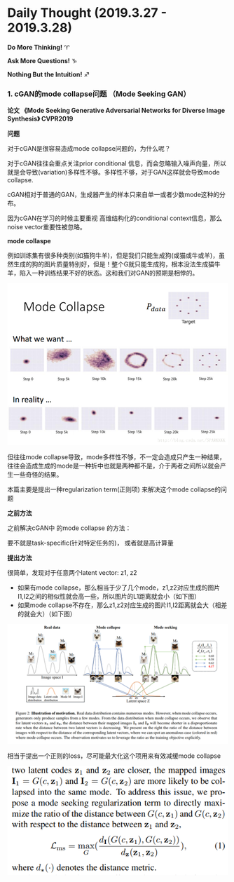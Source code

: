 # Daily Thought (2019.3.27 - 2019.3.28)
**Do More Thinking!** ♈ 

**Ask More Questions!** ♑

**Nothing But the Intuition!** ♐

### 1. cGAN的mode collapse问题 （Mode Seeking GAN）
**论文 《Mode Seeking Generative Adversarial Networks for Diverse Image Synthesis》 CVPR2019**

**问题**

对于cGAN是很容易造成mode collapse问题的，为什么呢？

对于cGAN往往会重点关注prior conditional 信息，而会忽略输入噪声向量，所以就是会导致(variation)多样性不够。多样性不够，对于GAN这样就会导致mode collapse.

cGAN相对于普通的GAN，生成器产生的样本只来自单一或者少数mode这种的分布。

因为cGAN在学习的时候主要重视 高维结构化的conditional context信息，那么noise vector重要性被忽略。

**mode collaspe**

例如训练集有很多种类别(如猫狗牛羊)，但是我们只能生成狗(或猫或牛或羊)，虽然生成的狗的图片质量特别好，但是！整个G就只能生成狗，根本没法生成猫牛羊，陷入一种训练结果不好的状态。这和我们对GAN的预期是相悖的。

![](__pics/mode_collapse_1.png)

但往往mode collapse导致，mode多样性不够，不一定会造成只产生一种结果，往往会造成生成的mode是一种折中也就是两种都不是，介于两者之间所以就会产生一些奇怪的结果。

本篇主要是提出一种regularization term(正则项) 来解决这个mode collapse的问题

**之前方法**

之前解决cGAN中 的mode collapse 的方法：

要不就是task-specific(针对特定任务的)， 或者就是高计算量

**提出方法**

很简单，发现对于任意两个latent vector: z1, z2
- 如果有mode collapse，那么相当于少了几个mode，z1,z2对应生成的图片I1,I2之间的相似性就会高一些，所以图片的L1距离就会小（如下图）
- 如果mode collapse不存在，那么z1,z2对应生成的图片I1,I2距离就会大（相差的就会大）（如下图）

![](__pics/mode_collapse_2.png)

相当于提出一个正则的loss，尽可能最大化这个项用来有效减缓mode collapse 

![](__pics/mode_collapse_3.png)
